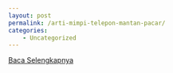 ```yaml
---
layout: post
permalink: /arti-mimpi-telepon-mantan-pacar/
categories:
    - Uncategorized
---
```


[Baca Selengkapnya](/06)